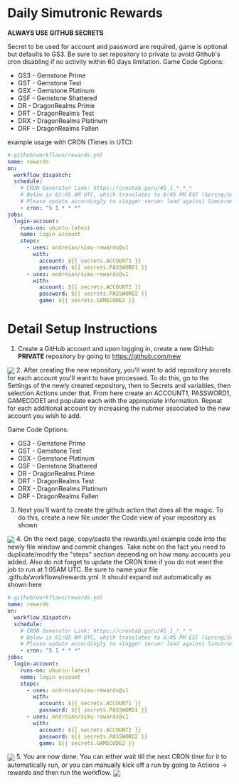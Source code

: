 # Daily Simutronic Rewards

**ALWAYS USE GITHUB SECRETS**

Secret to be used for account and password are required, game is optional but defaults to GS3. Be sure to set repository to private to avoid Github's cron disabling if no activity within 60 days limitation.
Game Code Options:
* GS3 - Gemstone Prime
* GST - Gemstone Test
* GSX - Gemstone Platinum
* GSF - Gemstone Shattered
* DR  - DragonRealms Prime
* DRT - DragonRealms Test
* DRX - DragonRealms Platinum
* DRF - DragonRealms Fallen

example usage with CRON (Times in UTC):

```yaml
#.github/workflows/rewards.yml
name: rewards
on:
  workflow_dispatch:
  schedule:
    # CRON Generator Link: https://crontab.guru/#5_1_*_*_*
    # Below is 01:05 AM UTC, which translates to 8:05 PM EST (Spring/Summer), or 9:05 PM EDT (Fall/Winter)
    # Please update accordingly to stagger server load against Simutronic's systems.
    - cron: "5 1 * * *"
jobs:
  login-account:
    runs-on: ubuntu-latest
    name: login account
    steps:
      - uses: ondreian/simu-rewards@v1
        with:
          account: ${{ secrets.ACCOUNT1 }}
          password: ${{ secrets.PASSWORD1 }}
      - uses: ondreian/simu-rewards@v1
        with:
          account: ${{ secrets.ACCOUNT2 }}
          password: ${{ secrets.PASSWORD2 }}
          game: ${{ secrets.GAMECODE2 }}
```

# Detail Setup Instructions

1. Create a GitHub account and upon logging in, create a new GitHub __**PRIVATE**__ repository by going to https://github.com/new
<img src="images/create_new_repository.png" align="center" >
2. After creating the new repository, you'll want to add repository secrets for each account you'll want to have processed. To do this, go to the Settings of the newly created repository, then to Secrets and variables, then selection Actions under that. From here create an ACCOUNT1, PASSWORD1, GAMECODE1 and populate each with the appropriate information. Repeat for each additional account by increasing the nubmer associated to the new account you wish to add.

Game Code Options:
* GS3 - Gemstone Prime
* GST - Gemstone Test
* GSX - Gemstone Platinum
* GSF - Gemstone Shattered
* DR  - DragonRealms Prime
* DRT - DragonRealms Test
* DRX - DragonRealms Platinum
* DRF - DragonRealms Fallen

3. Next you'll want to create the github action that does all the magic. To do this, create a new file under the Code view of your repository as shown
<img src="images/create_new_file.png" align="center">
4. On the next page, copy/paste the rewards.yml example code into the newly file window and commit changes. Take note on the fact you need to duplicate/modify the "steps" section depending on how many accounts you added. Also do not forget to update the CRON time if you do not want the job to run at 1:05AM UTC. Be sure to name your file .github/workflows/rewards.yml. It should expand out automatically as shown here

```yaml
#.github/workflows/rewards.yml
name: rewards
on:
  workflow_dispatch:
  schedule:
    # CRON Generator Link: https://crontab.guru/#5_1_*_*_*
    # Below is 01:05 AM UTC, which translates to 8:05 PM EST (Spring/Summer), or 9:05 PM EDT (Fall/Winter)
    # Please update accordingly to stagger server load against Simutronic's systems.
    - cron: "5 1 * * *"
jobs:
  login-account:
    runs-on: ubuntu-latest
    name: login account
    steps:
      - uses: ondreian/simu-rewards@v1
        with:
          account: ${{ secrets.ACCOUNT1 }}
          password: ${{ secrets.PASSWORD1 }}
      - uses: ondreian/simu-rewards@v1
        with:
          account: ${{ secrets.ACCOUNT2 }}
          password: ${{ secrets.PASSWORD2 }}
          game: ${{ secrets.GAMECODE2 }}
```

<img src="images/create_new_code.png" align="center">
5. You are now done. You can either wait till the next CRON time for it to automatically run, or you can manually kick off a run by going to Actions -> rewards and then run the workflow.
<img src="images/run_new_workflow.png" align="center">
